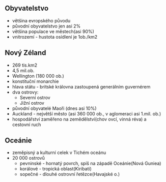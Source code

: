 ## Obyvatelstvo
- většina evropského původu
- původní obyvatelstvo jen asi 2%
- většina populace ve městech(asi 90%)
- vnitrozemí - hustota osídlení je 1ob./km2

## Nový Zéland
- 269 tis.km2
- 4,5 mil.ob.
- Wellington (180 000 ob.)
- konstituční monarchie
- hlava státu - britské královna zastoupená generálním guvernérem
- dva ostrovy:
  - Severní ostrov
  - Jižní ostrov
- původní obyvatelé Maoři (dnes asi 10%)
- Auckland - největší město (asi 360 000 ob., v aglomeraci asi 1.mil. ob.)
- hospodářství zaměřeno na zemědělství(chov ovcí, vinná réva) a cestovní ruch

## Oceánie
- zeměpisný a kulturní celek v Tichém oceánu
- 20 000 ostrovů
  - pevninské - hornatý povrch, spíš na západě Oceánie(Nová Guniea)
  - korálové - tropická oblast(Kiribati)
  - sopečné - dlouhé ostrovní řetězce(Havajské o.)
